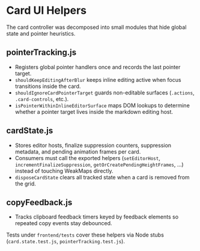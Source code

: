 # Card UI Helpers

The card controller was decomposed into small modules that hide global state and pointer heuristics.

## pointerTracking.js

- Registers global pointer handlers once and records the last pointer target.
- `shouldKeepEditingAfterBlur` keeps inline editing active when focus transitions inside the card.
- `shouldIgnoreCardPointerTarget` guards non-editable surfaces (`.actions`, `.card-controls`, etc.).
- `isPointerWithinInlineEditorSurface` maps DOM lookups to determine whether a pointer target lives inside the markdown editing host.

## cardState.js

- Stores editor hosts, finalize suppression counters, suppression metadata, and pending animation frames per card.
- Consumers must call the exported helpers (`setEditorHost`, `incrementFinalizeSuppression`, `getOrCreatePendingHeightFrames`, …) instead of touching WeakMaps directly.
- `disposeCardState` clears all tracked state when a card is removed from the grid.

## copyFeedback.js

- Tracks clipboard feedback timers keyed by feedback elements so repeated copy events stay debounced.

Tests under `frontend/tests` cover these helpers via Node stubs (`card.state.test.js`, `pointerTracking.test.js`).
